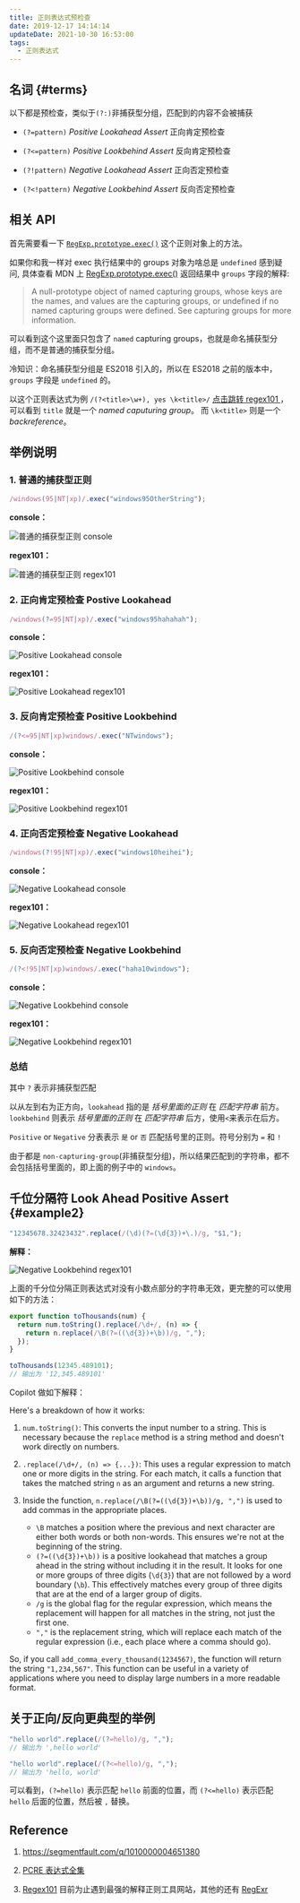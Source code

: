 ```yaml
---
title: 正则表达式预检查
date: 2019-12-17 14:14:14
updateDate: 2021-10-30 16:53:00
tags:
  - 正则表达式
---
```


## 名词 {#terms}

以下都是预检查，类似于`(?:)`非捕获型分组，匹配到的内容不会被捕获

- `(?=pattern)` _Positive Lookahead Assert_ 正向肯定预检查

- `(?<=pattern)` _Positive Lookbehind Assert_ 反向肯定预检查

- `(?!pattern)` _Negative Lookahead Assert_ 正向否定预检查

- `(?<!pattern)` _Negative Lookbehind Assert_ 反向否定预检查

## 相关 API

首先需要看一下 [`RegExp.prototype.exec()`](https://developer.mozilla.org/en-US/docs/Web/JavaScript/Reference/Global_Objects/RegExp/exec#description)
这个正则对象上的方法。

如果你和我一样对 exec 执行结果中的 groups 对象为啥总是 `undefined` 感到疑问, 具体查看 MDN 上
[RegExp.prototype.exec()](https://developer.mozilla.org/en-US/docs/Web/JavaScript/Reference/Global_Objects/RegExp/exec#groups)
返回结果中 `groups` 字段的解释:

> A null-prototype object of named capturing groups, whose keys are the names, and values are the
> capturing groups, or undefined if no named capturing groups were defined. See capturing groups for more information.

可以看到这个这里面只包含了 `named` capturing groups，也就是命名捕获型分组，而不是普通的捕获型分组。

冷知识：命名捕获型分组是 ES2018 引入的，所以在 ES2018 之前的版本中，`groups` 字段是 `undefined` 的。

以这个正则表达式为例 `/(?<title>\w+), yes \k<title>/` [点击跳转 regex101 ](https://regex101.com/r/GJH4n2/1)，
可以看到 `title` 就是一个 _named caputuring group_。 而 `\k<title>` 则是一个 _backreference_。

## 举例说明

### 1. 普通的捕获型正则

```js
/windows(95|NT|xp)/.exec("windows95OtherString");
```

**console：**

![普通的捕获型正则 console](../../assets/regexp/regular-capture.jpg)

**regex101：**

![普通的捕获型正则 regex101](../../assets/regexp/regular-capture101.jpg)

### 2. 正向肯定预检查 Postive Lookahead

```js
/windows(?=95|NT|xp)/.exec("windows95hahahah");
```

**console：**

![Positive Lookahead console](../../assets/regexp/positive-lookahead.jpg)

**regex101：**

![Positive Lookahead regex101](../../assets/regexp/positive-lookahead101.jpg)

### 3. 反向肯定预检查 Positive Lookbehind

```js
/(?<=95|NT|xp)windows/.exec("NTwindows");
```

**console：**

![Positive Lookbehind console](../../assets/regexp/positive-lookbehind.jpg)

**regex101：**

![Positive Lookbehind regex101](../../assets/regexp/positive-lookbehind101.jpg)

### 4. 正向否定预检查 Negative Lookahead

```js
/windows(?!95|NT|xp)/.exec("windows10heihei");
```

**console：**

![Negative Lookahead console](../../assets/regexp/negative-lookahead.jpg)

**regex101：**

![Negative Lookahead regex101](../../assets/regexp/negative-lookahead101.jpg)

### 5. 反向否定预检查 Negative Lookbehind

```js
/(?<!95|NT|xp)windows/.exec("haha10windows");
```

**console：**

![Negative Lookbehind console](../../assets/regexp/negative-lookbehind.jpg)

**regex101：**

![Negative Lookbehind regex101](../../assets/regexp/negative-lookbehind101.jpg)

### 总结

其中 `?` 表示非捕获型匹配

以从左到右为正方向，`lookahead` 指的是 _括号里面的正则_ 在 _匹配字符串_ 前方。`lookbehind` 则表示 _括号里面的正则_ 在 _匹配字符串_ 后方，使用`<`来表示在后方。

`Positive` or `Negative` 分表表示 `是` or `否` 匹配括号里的正则。符号分别为 `=` 和 `!`

由于都是 `non-capturing-group`(非捕获型分组)，所以结果匹配到的字符串，都不会包括括号里面的，即上面的例子中的 `windows`。

## 千位分隔符 Look Ahead Positive Assert {#example2}

```javascript
"12345678.32423432".replace(/(\d)(?=(\d{3})+\.)/g, "$1,");
```

**解释：**

![Negative Lookbehind regex101](../../assets/regexp/thousand-delimiter.jpg)

上面的千分位分隔正则表达式对没有小数点部分的字符串无效，更完整的可以使用如下的方法：

```javascript
export function toThousands(num) {
  return num.toString().replace(/\d+/, (n) => {
    return n.replace(/\B(?=((\d{3})+\b))/g, ",");
  });
}

toThousands(12345.489101);
// 输出为 '12,345.489101'
```

Copilot 做如下解释：

Here's a breakdown of how it works:

1. `num.toString()`: This converts the input number to a string. This is necessary because the `replace` method is a string method and doesn't work directly on numbers.

2. `.replace(/\d+/, (n) => {...})`: This uses a regular expression to match one or more digits in the string. For each match, it calls a function that takes the matched string `n` as an argument and returns a new string.

3. Inside the function, `n.replace(/\B(?=((\d{3})+\b))/g, ",")` is used to add commas in the appropriate places.

   - `\B` matches a position where the previous and next character are either both words or both non-words. This ensures we're not at the beginning of the string.
   - `(?=((\d{3})+\b))` is a positive lookahead that matches a group ahead in the string without including it in the result. It looks for one or more groups of three digits (`\d{3}`) that are not followed by a word boundary (`\b`). This effectively matches every group of three digits that are at the end of a larger group of digits.
   - `/g` is the global flag for the regular expression, which means the replacement will happen for all matches in the string, not just the first one.
   - `","` is the replacement string, which will replace each match of the regular expression (i.e., each place where a comma should go).

So, if you call `add_comma_every_thousand(1234567)`, the function will return the string `"1,234,567"`. This function can be useful in a variety of applications where you need to display large numbers in a more readable format.

## 关于正向/反向更典型的举例

```js
"hello world".replace(/(?=hello)/g, ",");
// 输出为 ',hello world'

"hello world".replace(/(?<=hello)/g, ",");
// 输出为 'hello, world'
```

可以看到，`(?=hello)` 表示匹配 `hello` 前面的位置，而 `(?<=hello)` 表示匹配 `hello` 后面的位置，然后被 `,` 替换。

## Reference

1. <https://segmentfault.com/q/1010000004651380>

2. [PCRE 表达式全集](https://zh.wikipedia.org/wiki/%E6%AD%A3%E5%88%99%E8%A1%A8%E8%BE%BE%E5%BC%8F#PCRE%E8%A1%A8%E8%BE%BE%E5%BC%8F%E5%85%A8%E9%9B%86)

3. [Regex101](https://regex101.com/) 目前为止遇到最强的解释正则工具网站，其他的还有 [RegExr](https://regexr.com/)
